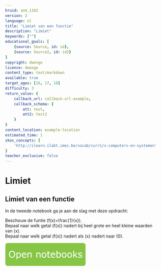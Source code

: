 ```yaml
---
hruid: anm_1102
version: 3
language: nl
title: "Limiet van een functie"
description: "Limiet"
keywords: [""]
educational_goals: [
    {source: Source, id: id}, 
    {source: Source2, id: id2}
]
copyright: dwengo
licence: dwengo
content_type: text/markdown
available: true
target_ages: [16, 17, 18]
difficulty: 3
return_value: {
    callback_url: callback-url-example,
    callback_schema: {
        att: test,
        att2: test2
    }
}
content_location: example-location
estimated_time: 1
skos_concepts: [
    'http://ilearn.ilabt.imec.be/vocab/curr1/s-computers-en-systemen'
]
teacher_exclusive: false
---
```

# Limiet

## Limiet van een functie

In de tweede notebook ga je aan de slag met deze opdracht: 

Beschouw de funtie \(f(x)=\frac{1}{x}\).  <br>
Bepaal naar welk getal \(f(x)\) nadert bij heel grote en heel kleine waarden van \(x\). <br>
Bepaal naar welk getal \(f(x)\) nadert als \(x\) nadert naar \(0\).

[![](embed/Knop.png "Knop")](https://kiks.ilabt.imec.be/jupyterhub/?id=6515 "Limiet van een functie")

